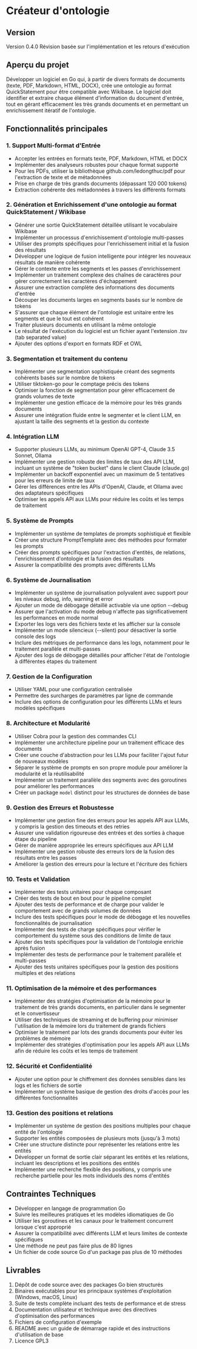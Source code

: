 # Créateur d'ontologie

## Version

Version 0.4.0 Révision basée sur l'implémentation et les retours d'exécution

## Aperçu du projet

Développer un logiciel en Go qui, à partir de divers formats de documents (texte, PDF, Markdown, HTML, DOCX), crée une ontologie au format QuickStatement pour être compatible avec Wikibase. Le logiciel doit identifier et extraire chaque élément d'information du document d'entrée, tout en gérant efficacement les très grands documents et en permettant un enrichissement itératif de l'ontologie.

## Fonctionnalités principales

### 1. Support Multi-format d'Entrée
- Accepter les entrées en formats texte, PDF, Markdown, HTML et DOCX
- Implémenter des analyseurs robustes pour chaque format supporté
- Pour les PDFs, utiliser la bibliothèque github.com/ledongthuc/pdf pour l'extraction de texte et de métadonnées
- Prise en charge de très grands documents (dépassant 120 000 tokens)
- Extraction cohérente des métadonnées à travers les différents formats

### 2. Génération et Enrichissement d'une ontologie au format QuickStatement / Wikibase
- Générer une sortie QuickStatement détaillée utilisant le vocabulaire Wikibase
- Implémenter un processus d'enrichissement d'ontologie multi-passes
- Utiliser des prompts spécifiques pour l'enrichissement initial et la fusion des résultats
- Développer une logique de fusion intelligente pour intégrer les nouveaux résultats de manière cohérente
- Gérer le contexte entre les segments et les passes d'enrichissement
- Implémenter un traitement complexe des chaînes de caractères pour gérer correctement les caractères d'échappement
- Assurer une extraction complète des informations des documents d'entrée
- Découper les documents larges en segments basés sur le nombre de tokens
- S'assurer que chaque élément de l'ontologie est unitaire entre les segments et que le tout est cohérent
- Traiter plusieurs documents en utilisant la même ontologie
- Le résultat de l'exécution du logiciel est un fichier ayant l'extension .tsv (tab separated value)
- Ajouter des options d'export en formats RDF et OWL

### 3. Segmentation et traitement du contenu
- Implémenter une segmentation sophistiquée créant des segments cohérents basés sur le nombre de tokens
- Utiliser tiktoken-go pour le comptage précis des tokens
- Optimiser la fonction de segmentation pour gérer efficacement de grands volumes de texte
- Implémenter une gestion efficace de la mémoire pour les très grands documents
- Assurer une intégration fluide entre le segmenter et le client LLM, en ajustant la taille des segments et la gestion du contexte

### 4. Intégration LLM
- Supporter plusieurs LLMs, au minimum OpenAI GPT-4, Claude 3.5 Sonnet, Ollama
- Implémenter une gestion robuste des limites de taux des API LLM, incluant un système de "token bucket" dans le client Claude (claude.go)
- Implémenter un backoff exponentiel avec un maximum de 5 tentatives pour les erreurs de limite de taux
- Gérer les différences entre les APIs d'OpenAI, Claude, et Ollama avec des adaptateurs spécifiques
- Optimiser les appels API aux LLMs pour réduire les coûts et les temps de traitement

### 5. Système de Prompts
- Implémenter un système de templates de prompts sophistiqué et flexible
- Créer une structure PromptTemplate avec des méthodes pour formater les prompts
- Créer des prompts spécifiques pour l'extraction d'entités, de relations, l'enrichissement d'ontologie et la fusion des résultats
- Assurer la compatibilité des prompts avec différents LLMs

### 6. Système de Journalisation
- Implémenter un système de journalisation polyvalent avec support pour les niveaux debug, info, warning et error
- Ajouter un mode de débogage détaillé activable via une option --debug
- Assurer que l'activation du mode debug n'affecte pas significativement les performances en mode normal
- Exporter les logs vers des fichiers texte et les afficher sur la console
- Implémenter un mode silencieux (--silent) pour désactiver la sortie console des logs
- Inclure des métriques de performance dans les logs, notamment pour le traitement parallèle et multi-passes
- Ajouter des logs de débogage détaillés pour afficher l'état de l'ontologie à différentes étapes du traitement

### 7. Gestion de la Configuration
- Utiliser YAML pour une configuration centralisée
- Permettre des surcharges de paramètres par ligne de commande
- Inclure des options de configuration pour les différents LLMs et leurs modèles spécifiques

### 8. Architecture et Modularité
- Utiliser Cobra pour la gestion des commandes CLI
- Implémenter une architecture pipeline pour un traitement efficace des documents
- Créer une couche d'abstraction pour les LLMs pour faciliter l'ajout futur de nouveaux modèles
- Séparer le système de prompts en son propre module pour améliorer la modularité et la réutilisabilité
- Implémenter un traitement parallèle des segments avec des goroutines pour améliorer les performances
- Créer un package `model` distinct pour les structures de données de base

### 9. Gestion des Erreurs et Robustesse
- Implémenter une gestion fine des erreurs pour les appels API aux LLMs, y compris la gestion des timeouts et des retries
- Assurer une validation rigoureuse des entrées et des sorties à chaque étape du pipeline
- Gérer de manière appropriée les erreurs spécifiques aux API LLM
- Implémenter une gestion robuste des erreurs lors de la fusion des résultats entre les passes
- Améliorer la gestion des erreurs pour la lecture et l'écriture des fichiers

### 10. Tests et Validation
- Implémenter des tests unitaires pour chaque composant
- Créer des tests de bout en bout pour le pipeline complet
- Ajouter des tests de performance et de charge pour valider le comportement avec de grands volumes de données
- Inclure des tests spécifiques pour le mode de débogage et les nouvelles fonctionnalités de journalisation
- Implémenter des tests de charge spécifiques pour vérifier le comportement du système sous des conditions de limite de taux
- Ajouter des tests spécifiques pour la validation de l'ontologie enrichie après fusion
- Implémenter des tests de performance pour le traitement parallèle et multi-passes
- Ajouter des tests unitaires spécifiques pour la gestion des positions multiples et des relations

### 11. Optimisation de la mémoire et des performances
- Implémenter des stratégies d'optimisation de la mémoire pour le traitement de très grands documents, en particulier dans le segmenter et le convertisseur
- Utiliser des techniques de streaming et de buffering pour minimiser l'utilisation de la mémoire lors du traitement de grands fichiers
- Optimiser le traitement par lots des grands documents pour éviter les problèmes de mémoire
- Implémenter des stratégies d'optimisation pour les appels API aux LLMs afin de réduire les coûts et les temps de traitement

### 12. Sécurité et Confidentialité
- Ajouter une option pour le chiffrement des données sensibles dans les logs et les fichiers de sortie
- Implémenter un système basique de gestion des droits d'accès pour les différentes fonctionnalités

### 13. Gestion des positions et relations
- Implémenter un système de gestion des positions multiples pour chaque entité de l'ontologie
- Supporter les entités composées de plusieurs mots (jusqu'à 3 mots)
- Créer une structure distincte pour représenter les relations entre les entités
- Développer un format de sortie clair séparant les entités et les relations, incluant les descriptions et les positions des entités
- Implémenter une recherche flexible des positions, y compris une recherche partielle pour les mots individuels des noms d'entités

## Contraintes Techniques
- Développer en langage de programmation Go
- Suivre les meilleures pratiques et les modèles idiomatiques de Go
- Utiliser les goroutines et les canaux pour le traitement concurrent lorsque c'est approprié
- Assurer la compatibilité avec différents LLM et leurs limites de contexte spécifiques
- Une méthode ne peut pas faire plus de 80 lignes
- Un fichier de code source Go d'un package pas plus de 10 méthodes

## Livrables
1. Dépôt de code source avec des packages Go bien structurés
2. Binaires exécutables pour les principaux systèmes d'exploitation (Windows, macOS, Linux)
3. Suite de tests complète incluant des tests de performance et de stress
4. Documentation utilisateur et technique avec des directives d'optimisation des performances
5. Fichiers de configuration d'exemple
6. README avec un guide de démarrage rapide et des instructions d'utilisation de base
7. Licence GPL3